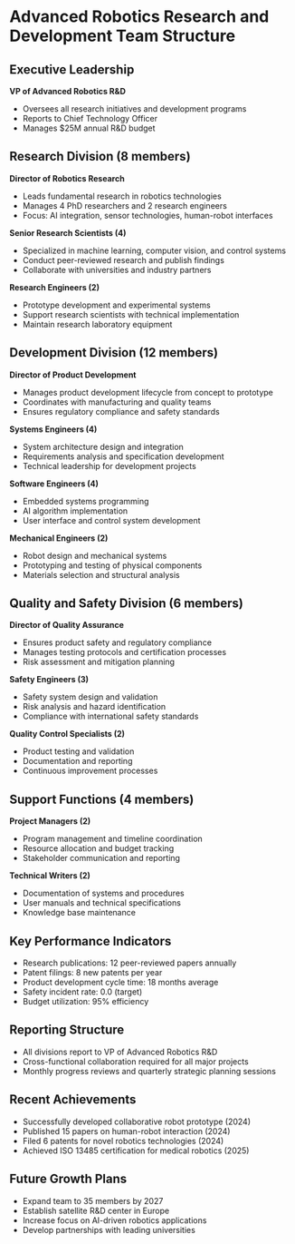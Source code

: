 # Advanced Robotics Research and Development Team Structure

## Executive Leadership
**VP of Advanced Robotics R&D**
- Oversees all research initiatives and development programs
- Reports to Chief Technology Officer
- Manages $25M annual R&D budget

## Research Division (8 members)
**Director of Robotics Research**
- Leads fundamental research in robotics technologies
- Manages 4 PhD researchers and 2 research engineers
- Focus: AI integration, sensor technologies, human-robot interfaces

**Senior Research Scientists (4)**
- Specialized in machine learning, computer vision, and control systems
- Conduct peer-reviewed research and publish findings
- Collaborate with universities and industry partners

**Research Engineers (2)**
- Prototype development and experimental systems
- Support research scientists with technical implementation
- Maintain research laboratory equipment

## Development Division (12 members)
**Director of Product Development**
- Manages product development lifecycle from concept to prototype
- Coordinates with manufacturing and quality teams
- Ensures regulatory compliance and safety standards

**Systems Engineers (4)**
- System architecture design and integration
- Requirements analysis and specification development
- Technical leadership for development projects

**Software Engineers (4)**
- Embedded systems programming
- AI algorithm implementation
- User interface and control system development

**Mechanical Engineers (2)**
- Robot design and mechanical systems
- Prototyping and testing of physical components
- Materials selection and structural analysis

## Quality and Safety Division (6 members)
**Director of Quality Assurance**
- Ensures product safety and regulatory compliance
- Manages testing protocols and certification processes
- Risk assessment and mitigation planning

**Safety Engineers (3)**
- Safety system design and validation
- Risk analysis and hazard identification
- Compliance with international safety standards

**Quality Control Specialists (2)**
- Product testing and validation
- Documentation and reporting
- Continuous improvement processes

## Support Functions (4 members)
**Project Managers (2)**
- Program management and timeline coordination
- Resource allocation and budget tracking
- Stakeholder communication and reporting

**Technical Writers (2)**
- Documentation of systems and procedures
- User manuals and technical specifications
- Knowledge base maintenance

## Key Performance Indicators
- Research publications: 12 peer-reviewed papers annually
- Patent filings: 8 new patents per year
- Product development cycle time: 18 months average
- Safety incident rate: 0.0 (target)
- Budget utilization: 95% efficiency

## Reporting Structure
- All divisions report to VP of Advanced Robotics R&D
- Cross-functional collaboration required for all major projects
- Monthly progress reviews and quarterly strategic planning sessions

## Recent Achievements
- Successfully developed collaborative robot prototype (2024)
- Published 15 papers on human-robot interaction (2024)
- Filed 6 patents for novel robotics technologies (2024)
- Achieved ISO 13485 certification for medical robotics (2025)

## Future Growth Plans
- Expand team to 35 members by 2027
- Establish satellite R&D center in Europe
- Increase focus on AI-driven robotics applications
- Develop partnerships with leading universities